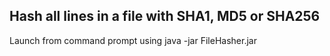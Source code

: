 Hash all lines in a file with SHA1, MD5 or SHA256
-
Launch from command prompt using java -jar FileHasher.jar

